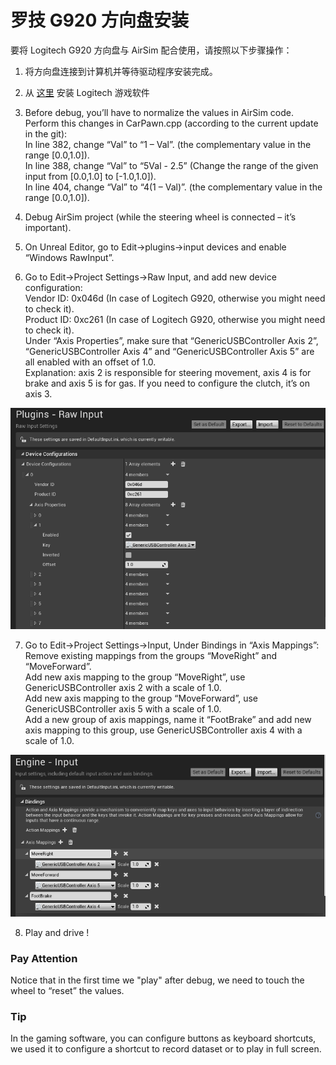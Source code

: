 # 罗技 G920 方向盘安装

要将 Logitech G920 方向盘与 AirSim 配合使用，请按照以下步骤操作：

1. 将方向盘连接到计算机并等待驱动程序安装完成。

2. 从 [这里](http://support.logitech.com/en_us/software/lgs) 安装 Logitech 游戏软件

3. Before debug, you’ll have to normalize the values in AirSim code. Perform this changes in CarPawn.cpp (according to the current update in the git):  
  In line 382, change “Val” to “1 – Val”. (the complementary value in the range [0.0,1.0]).  
  In line 388, change “Val” to “5Val - 2.5” (Change the range of the given input from [0.0,1.0] to [-1.0,1.0]).  
  In line 404, change “Val” to “4(1 – Val)”. (the complementary value in the range [0.0,1.0]).
 
4. Debug AirSim project (while the steering wheel is connected – it’s important).

5. On Unreal Editor, go to Edit->plugins->input devices and enable “Windows RawInput”.

6. Go to Edit->Project Settings->Raw Input, and add new device configuration:  
  Vendor ID: 0x046d (In case of Logitech G920, otherwise you might need to check it).  
  Product ID: 0xc261 (In case of Logitech G920, otherwise you might need to check it).  
  Under “Axis Properties”, make sure that “GenericUSBController Axis 2”, “GenericUSBController Axis 4” and “GenericUSBController Axis 5” are all enabled with an offset of 1.0.  
  Explanation: axis 2 is responsible for steering movement, axis 4 is for brake and axis 5 is for gas. If you need to configure the clutch, it’s on axis 3.
  
  ![steering_wheel](images/steering_wheel_instructions_1.png)

7. Go to Edit->Project Settings->Input, Under Bindings in “Axis Mappings”:  
  Remove existing mappings from the groups “MoveRight” and “MoveForward”.  
  Add new axis mapping to the group “MoveRight”, use GenericUSBController axis 2 with a scale of 1.0.  
  Add new axis mapping to the group “MoveForward”, use GenericUSBController axis 5 with a scale of 1.0.  
  Add a new group of axis mappings, name it “FootBrake” and add new axis mapping to this group, use GenericUSBController axis 4 with a scale of 1.0.
  
  ![steering_wheel](images/steering_wheel_instructions_2.png)
  
8. Play and drive !

### Pay Attention

Notice that in the first time we "play" after debug, we need to touch the wheel to “reset” the values. 

### Tip

In the gaming software, you can configure buttons as keyboard shortcuts, we used it to configure a shortcut to record dataset or to play in full screen.
